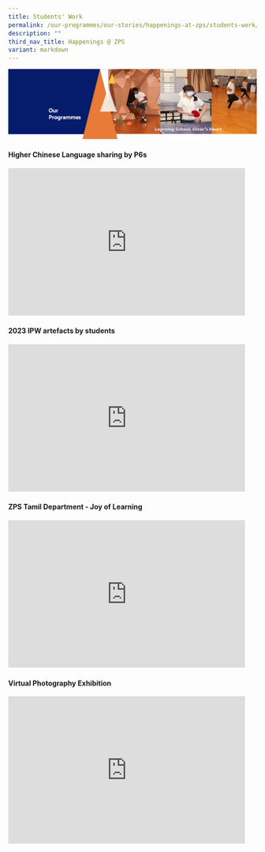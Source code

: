 ```yaml
---
title: Students' Work
permalink: /our-programmes/our-stories/happenings-at-zps/students-work/
description: ""
third_nav_title: Happenings @ ZPS
variant: markdown
---
```

<img src="/images/OurProgrammes.png">

<h4><strong>Higher Chinese Language sharing by P6s</strong></h4>
<iframe allowfullscreen="true" height="299" width="480" frameborder="0" src="https://docs.google.com/presentation/d/e/2PACX-1vSsgIQaM13gJJvvYVA6-WMqSAlKDD360UwdmQaEvVV39vUg4CnlswnEnMFzszyU7U7HBAaMHaHqc4OQ/embed?start=true&amp;loop=true&amp;delayms=5000"></iframe>

<h4><strong>2023 IPW artefacts by students</strong></h4>
<iframe allowfullscreen="true" height="299" width="480" frameborder="0" src="https://docs.google.com/presentation/d/e/2PACX-1vS3gvSQhnR95-5jLpM2bcUPid-5PiSm36CavDIQmAwadbtENCcjfbAb7UhUAPlRovtRvLU-EZdK_mv5/embed?start=true&amp;loop=true&amp;delayms=10000"></iframe>

<h4><strong>ZPS Tamil Department - Joy of Learning</strong></h4>
<iframe src="https://docs.google.com/presentation/d/e/2PACX-1vQmpml3mpWBXCSFyLF8WWOblWx6ecBnL-fiXtHguWQjdU5PqiMlljUw-g9moQophB22FG2QqeN9riBW/embed?start=true&amp;loop=true&amp;delayms=30000" frameborder="0" width="480" height="299" allowfullscreen="true"></iframe>

<h4><strong>Virtual Photography Exhibition</strong></h4>
<iframe allowfullscreen="true" height="299" width="480" frameborder="0" src="https://docs.google.com/presentation/d/e/2PACX-1vQmdUsMW_30tHsjJ3Vkc-bMBlDUjj_VsHBnAXvFLUK7u1O6W9tkZtPamIQ9fjcvPsQveV29xdIraQ3r/embed?start=false&amp;loop=false&amp;delayms=10000"></iframe>